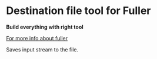 # Destination file tool for Fuller #
**Build everything with right tool**

[For more info about fuller](https://github.com/fullerjs/fuller)

Saves input stream to the file.

